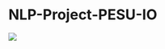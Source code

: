 # NLP-Project-PESU-IO

<a href="https://github.com/Sahana-Math/NLP-Project-PESU-IO/graphs/contributors">
  <img src="https://contrib.rocks/image?repo=Sahana-Math/NLP-Project-PESU-IO" />
</a>
